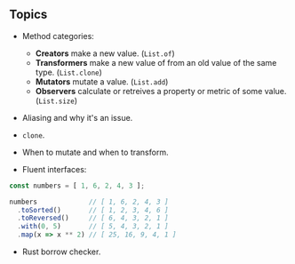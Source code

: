 ## Topics

- Method categories:

  - **Creators** make a new value. (`List.of`)
  - **Transformers** make a new value of from an old value of the same type. (`List.clone`)
  - **Mutators** mutate a value. (`List.add`)
  - **Observers** calculate or retreives a property or metric of some value. (`List.size`)

- Aliasing and why it's an issue.

- `clone`.

- When to mutate and when to transform.

- Fluent interfaces:

```js
const numbers = [ 1, 6, 2, 4, 3 ];

numbers             // [ 1, 6, 2, 4, 3 ]
  .toSorted()       // [ 1, 2, 3, 4, 6 ]
  .toReversed()     // [ 6, 4, 3, 2, 1 ]
  .with(0, 5)       // [ 5, 4, 3, 2, 1 ]
  .map(x => x ** 2) // [ 25, 16, 9, 4, 1 ]
```

- Rust borrow checker.
